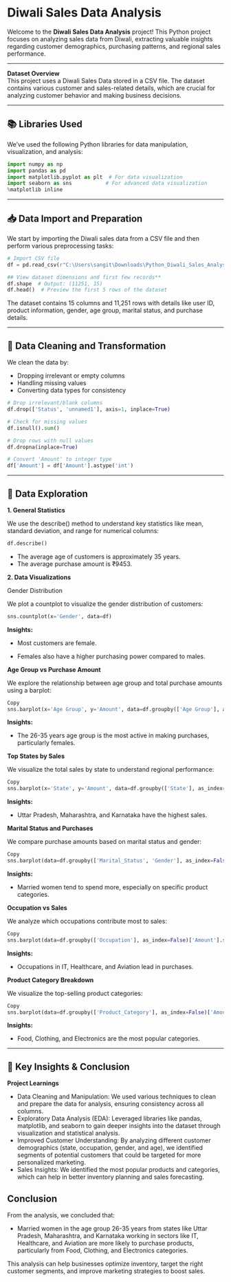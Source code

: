 # Diwali Sales Data Analysis

Welcome to the **Diwali Sales Data Analysis** project! This Python project focuses on analyzing sales data from Diwali, extracting valuable insights regarding customer demographics, purchasing patterns, and regional sales performance.

---

**Dataset Overview**  
This project uses a Diwali Sales Data stored in a CSV file. The dataset contains various customer and sales-related details, which are crucial for analyzing customer behavior and making business decisions.

---

## 📚 **Libraries Used**

We’ve used the following Python libraries for data manipulation, visualization, and analysis:

```python
import numpy as np
import pandas as pd
import matplotlib.pyplot as plt  # For data visualization
import seaborn as sns           # For advanced data visualization
%matplotlib inline
```

---

## 📥 **Data Import and Preparation**
We start by importing the Diwali sales data from a CSV file and then perform various preprocessing tasks:

```python
# Import CSV file
df = pd.read_csv(r"C:\Users\sangit\Downloads\Python_Diwali_Sales_Analysis\Diwali Sales Data.csv", encoding='unicode_escape')

## View dataset dimensions and first few records**
df.shape  # Output: (11251, 15)
df.head()  # Preview the first 5 rows of the dataset
```
The dataset contains 15 columns and 11,251 rows with details like user ID, product information, gender, age group, marital status, and purchase details.

---

## 🧹 **Data Cleaning and Transformation**
We clean the data by:

* Dropping irrelevant or empty columns
* Handling missing values
* Converting data types for consistency
```python
# Drop irrelevant/blank columns
df.drop(['Status', 'unnamed1'], axis=1, inplace=True)

# Check for missing values
df.isnull().sum()

# Drop rows with null values
df.dropna(inplace=True)

# Convert 'Amount' to integer type
df['Amount'] = df['Amount'].astype('int')
```

---

## 🔎 **Data Exploration**
**1. General Statistics**  

We use the describe() method to understand key statistics like mean, standard deviation, and range for numerical columns:

```python
df.describe()
```
* The average age of customers is approximately 35 years.
* The average purchase amount is ₹9453.

**2. Data Visualizations**  

Gender Distribution  

We plot a countplot to visualize the gender distribution of customers:

```python
sns.countplot(x='Gender', data=df)
```
**Insights:**

* Most customers are female.  

* Females also have a higher purchasing power compared to males.  

**Age Group vs Purchase Amount**  

We explore the relationship between age group and total purchase amounts using a barplot:

```python
Copy
sns.barplot(x='Age Group', y='Amount', data=df.groupby(['Age Group'], as_index=False)['Amount'].sum().sort_values(by='Amount', ascending=False))
```
**Insights:**

* The 26-35 years age group is the most active in making purchases, particularly females.  

**Top States by Sales**  

We visualize the total sales by state to understand regional performance:

```python
Copy
sns.barplot(x='State', y='Amount', data=df.groupby(['State'], as_index=False)['Amount'].sum().sort_values(by='Amount', ascending=False).head(10))
```
**Insights:**

* Uttar Pradesh, Maharashtra, and Karnataka have the highest sales.  

**Marital Status and Purchases**  

We compare purchase amounts based on marital status and gender:

```python
Copy
sns.barplot(data=df.groupby(['Marital_Status', 'Gender'], as_index=False)['Amount'].sum().sort_values(by='Amount', ascending=False), x='Marital_Status', y='Amount', hue='Gender')
```
**Insights:**

* Married women tend to spend more, especially on specific product categories.  

**Occupation vs Sales**  

We analyze which occupations contribute most to sales:

```python
Copy
sns.barplot(data=df.groupby(['Occupation'], as_index=False)['Amount'].sum().sort_values(by='Amount', ascending=False), x='Occupation', y='Amount')
```
**Insights:**

* Occupations in IT, Healthcare, and Aviation lead in purchases.  

**Product Category Breakdown**  

We visualize the top-selling product categories:

```python
Copy
sns.barplot(data=df.groupby(['Product_Category'], as_index=False)['Amount'].sum().sort_values(by='Amount', ascending=False).head(10), x='Product_Category', y='Amount')
```
**Insights:**

* Food, Clothing, and Electronics are the most popular categories.  

---

## 🎯 **Key Insights & Conclusion**
**Project Learnings**  

* Data Cleaning and Manipulation: We used various techniques to clean and prepare the data for analysis, ensuring consistency across all columns.
* Exploratory Data Analysis (EDA): Leveraged libraries like pandas, matplotlib, and seaborn to gain deeper insights into the dataset through visualization and statistical analysis.
* Improved Customer Understanding: By analyzing different customer demographics (state, occupation, gender, and age), we identified segments of potential customers that could be targeted for more personalized marketing.
* Sales Insights: We identified the most popular products and categories, which can help in better inventory planning and sales forecasting.

## **Conclusion**
From the analysis, we concluded that:

* Married women in the age group 26-35 years from states like Uttar Pradesh, Maharashtra, and Karnataka working in sectors like IT, Healthcare, and Aviation are more likely to purchase products, particularly from Food, Clothing, and Electronics categories.

This analysis can help businesses optimize inventory, target the right customer segments, and improve marketing strategies to boost sales.
